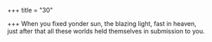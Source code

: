 +++
title = "30"

+++
When you fixed yonder sun, the blazing light, fast in heaven,  
just after that all these worlds held themselves in submission to you.  